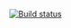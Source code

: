 [![Build status](https://ci.appveyor.com/api/projects/status/w1srmvrloylees8y?svg=true)](https://ci.appveyor.com/project/OlyaVirchenko/ajs-promise-async)